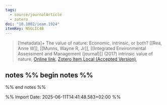```yaml
---
tags:
  - source/journalArticle
  - zotero
doi: "10.1002/ieam.1924"
itemKey: NSGLIC4B
---
```

>[!metadata]+
> The value of nature: Economic, intrinsic, or both?
> [[Rea, Anne W]], [[Munns, Wayne R, Jr]], 
> [[Integrated Environmental Assessment and Management (journal)]] (2017)
> intrinsic value of nature, 
> [Online link](https://doi.org/10.1002/ieam.1924), [Zotero Item](zotero://select/library/items/NSGLIC4B),[Local (Accepted Version)](file://C:/Users/aburg/Documents/references/zotero/storage/AAJNGEYK/Rea2017_valuenature.pdf), 

## notes %% begin notes %%

%% end notes %%

%% Import Date: 2025-06-11T14:41:48.583+02:00 %%
